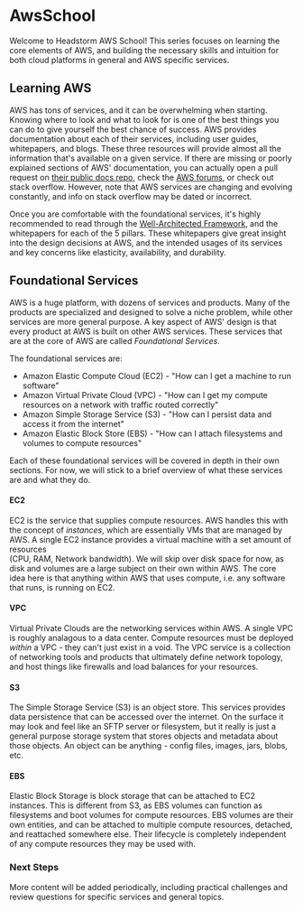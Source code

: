 # AwsSchool
Welcome to Headstorm AWS School! This series focuses on learning the core elements of AWS, and building the 
necessary skills and intuition for both cloud platforms in general and AWS specific services.

## Learning AWS
AWS has tons of services, and it can be overwhelming when starting. Knowing where to look and what to look for
is one of the best things you can do to give yourself the best chance of success. AWS provides documentation about 
each of their services, including user guides, whitepapers, and blogs. These three resources will provide almost 
all the information that's available on a given service. If there are missing or poorly explained sections of AWS' 
documentation, you can actually open a pull request on [their public docs repo](https://github.com/awsdocs), check the
[AWS forums](https://forums.aws.amazon.com/index.jspa?categoryID=1), or check out stack overflow. However,
note that AWS services are changing and evolving constantly, and info on stack overflow may be dated or incorrect.

Once you are comfortable with the foundational services, it's highly recommended to read through the
[Well-Architected Framework](https://aws.amazon.com/architecture/well-architected/), and the whitepapers for 
each of the 5 pillars. These whitepapers give great insight into the design decisions at AWS, and the intended usages
of its services and key concerns like elasticity, availability, and durability.  

## Foundational Services
AWS is a huge platform, with dozens of services and products. Many of the products are specialized and designed 
to solve a niche problem, while other services are more general purpose. A key aspect of AWS' design is that every product at AWS is built on other AWS 
services. These services that are at the core of AWS are called *Foundational Services*.

The foundational services are:
* Amazon Elastic Compute Cloud (EC2) - "How can I get a machine to run software"
* Amazon Virtual Private Cloud (VPC) - "How can I get my compute resources on a network with traffic routed correctly"
* Amazon Simple Storage Service (S3) - "How can I persist data and access it from the internet"
* Amazon Elastic Block Store (EBS) - "How can I attach filesystems and volumes to compute resources"

Each of these foundational services will be covered in depth in their own sections. For now, we will stick to
a brief overview of what these services are and what they do.

#### EC2
EC2 is the service that supplies compute resources. AWS handles this with the concept of *instances*, which are 
essentially VMs that are managed by AWS. A single EC2 instance provides a virtual machine with a set amount of resources    
(CPU, RAM, Network bandwidth). We will skip over disk space for now, as disk and volumes are a large subject on their own 
within AWS. The core idea here is that anything within AWS that uses compute, i.e. any software that runs, is running 
on EC2.

#### VPC
Virtual Private Clouds are the networking services within AWS. A single VPC is roughly analagous to a data center.
Compute resources must be deployed _within_ a VPC - they can't just exist in a void. The VPC service is a collection of 
networking tools and products that ultimately define network topology, and host things like firewalls and load balances for your resources.
  
#### S3
The Simple Storage Service (S3) is an object store. This services provides data persistence that can be accessed 
over the internet. On the surface it may look and feel like an SFTP server or filesystem, but it really is just a 
general purpose storage system that stores objects and metadata about those objects. An object can be anything - 
config files, images, jars, blobs, etc.

#### EBS  
Elastic Block Storage is block storage that can be attached to EC2 instances. This is different from S3, as EBS volumes
can function as filesystems and boot volumes for compute resources. EBS volumes are their own entities, and can be
attached to multiple compute resources, detached, and reattached somewhere else. Their lifecycle is completely
independent of any compute resources they may be used with.


### Next Steps
More content will be added periodically, including practical challenges and review questions for specific services and
general topics.